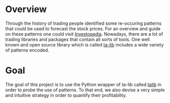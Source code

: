 # Overview

Through the history of trading people identified some re-occuring patterns that could be used to forecast the stock prices. For an overview and guide on these patterns one could visit [Investopedia](https://www.investopedia.com/articles/technical/112601.asp#:~:text=Patterns%20are%20the%20distinctive%20formations,lows%2C%20during%20a%20specific%20period). Nowadays, there are a lot of trading libraries and packages that contain all sorts of tools. One well known and open source library which is called [ta-lib](https://ta-lib.org/) includes a wide variety of patterns encoded. 


# Goal

The goal of this project is to use the Python wrapper of ta-lib called [talib](https://mrjbq7.github.io/ta-lib/doc_index.html) in order to probe the use of patterns. To that end, we also devise a very simple and intuitive strategy in order to quantify their profitability.